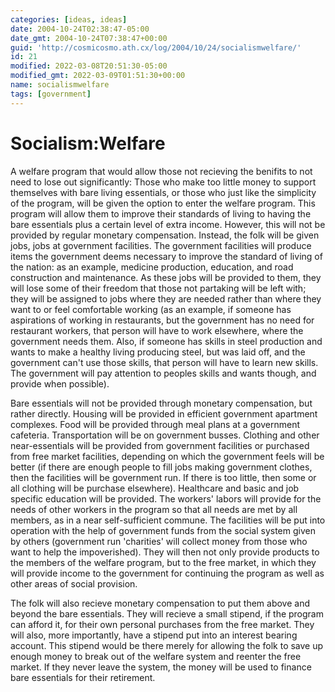 ```yaml
---
categories: [ideas, ideas]
date: 2004-10-24T02:38:47-05:00
date_gmt: 2004-10-24T07:38:47+00:00
guid: 'http://cosmicosmo.ath.cx/log/2004/10/24/socialismwelfare/'
id: 21
modified: 2022-03-08T20:51:30-05:00
modified_gmt: 2022-03-09T01:51:30+00:00
name: socialismwelfare
tags: [government]
---
```


Socialism:Welfare
=================

A welfare program that would allow those not recieving the benifits to not need to lose out significantly:
Those who make too little money to support themselves with bare living essentials, or those who just like the simplicity of the program, will be given the option to enter the welfare program. This program will allow them to improve their standards of living to having the bare essentials plus a certain level of extra income. However, this will not be provided by regular monetary compensation. Instead, the folk will be given jobs, jobs at government facilities. The government facilities will produce items the government deems necessary to improve the standard of living of the nation: as an example, medicine production, education, and road construction and maintenance. As these jobs will be provided to them, they will lose some of their freedom that those not partaking will be left with; they will be assigned to jobs where they are needed rather than where they want to or feel comfortable working (as an example, if someone has aspirations of working in restaurants, but the government has no need for restaurant workers, that person will have to work elsewhere, where the government needs them. Also, if someone has skills in steel production and wants to make a healthy living producing steel, but was laid off, and the government can't use those skills, that person will have to learn new skills. The government will pay attention to peoples skills and wants though, and provide when possible).

Bare essentials will not be provided through monetary compensation, but rather directly. Housing will be provided in efficient government apartment complexes. Food will be provided through meal plans at a government cafeteria. Transportation will be on government busses. Clothing and other near-essentials will be provided from government facilities or purchased from free market facilities, depending on which the government feels will be better (if there are enough people to fill jobs making government clothes, then the facilities will be government run. If there is too little, then some or all clothing will be purchase elsewhere). Healthcare and basic and job specific education will be provided. The workers' labors will provide for the needs of other workers in the program so that all needs are met by all members, as in a near self-sufficient commune. The facilities will be put into operation with the help of government funds from the social system given by others (government run 'charities' will collect money from those who want to help the impoverished). They will then not only provide products to the members of the welfare program, but to the free market, in which they will provide income to the government for continuing the program as well as other areas of social provision.

The folk will also recieve monetary compensation to put them above and beyond the bare essentials. They will recieve a small stipend, if the program can afford it, for their own personal purchases from the free market. They will also, more importantly, have a stipend put into an interest bearing account. This stipend would be there merely for allowing the folk to save up enough money to break out of the welfare system and reenter the free market. If they never leave the system, the money will be used to finance bare essentials for their retirement.
